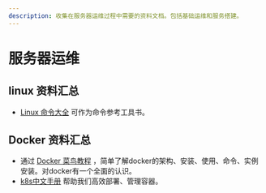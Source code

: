 ```yaml
---
description: 收集在服务器运维过程中需要的资料文档。包括基础运维和服务搭建。
---
```


# 服务器运维

## linux 资料汇总

* [Linux 命令大全](https://www.runoob.com/linux/linux-command-manual.html) 可作为命令参考工具书。

## Docker 资料汇总

* 通过 [Docker 菜鸟教程](https://www.runoob.com/docker/docker-tutorial.html) ，简单了解docker的架构、安装、使用、命令、实例安装。对docker有一个全面的认识。
* [k8s中文手册](https://www.kubernetes.org.cn) 帮助我们高效部署、管理容器。



